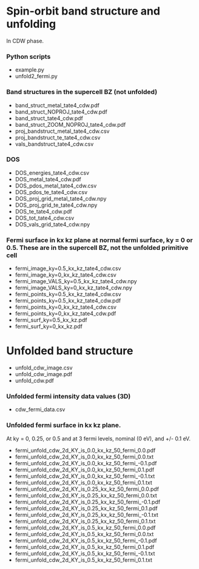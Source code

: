 # Spin-orbit band structure and unfolding

In CDW phase.

### Python scripts

- example.py
- unfold2_fermi.py


### Band structures in the supercell BZ (not unfolded)

- band_struct_metal_tate4_cdw.pdf
- band_struct_NOPROJ_tate4_cdw.pdf
- band_struct_tate4_cdw.pdf
- band_struct_ZOOM_NOPROJ_tate4_cdw.pdf
- proj_bandstruct_metal_tate4_cdw.csv
- proj_bandstruct_te_tate4_cdw.csv
- vals_bandstruct_tate4_cdw.csv

### DOS

- DOS_energies_tate4_cdw.csv
- DOS_metal_tate4_cdw.pdf
- DOS_pdos_metal_tate4_cdw.csv
- DOS_pdos_te_tate4_cdw.csv
- DOS_proj_grid_metal_tate4_cdw.npy
- DOS_proj_grid_te_tate4_cdw.npy
- DOS_te_tate4_cdw.pdf
- DOS_tot_tate4_cdw.csv
- DOS_vals_grid_tate4_cdw.npy

### Fermi surface in kx kz plane at normal fermi surface, ky = 0 or 0.5. These are in the supercell BZ, not the unfolded primitive cell

- fermi_image_ky=0.5_kx_kz_tate4_cdw.csv
- fermi_image_ky=0_kx_kz_tate4_cdw.csv
- fermi_image_VALS_ky=0.5_kx_kz_tate4_cdw.npy
- fermi_image_VALS_ky=0_kx_kz_tate4_cdw.npy
- fermi_points_ky=0.5_kx_kz_tate4_cdw.csv
- fermi_points_ky=0.5_kx_kz_tate4_cdw.pdf
- fermi_points_ky=0_kx_kz_tate4_cdw.csv
- fermi_points_ky=0_kx_kz_tate4_cdw.pdf
- fermi_surf_ky=0.5_kx_kz.pdf
- fermi_surf_ky=0_kx_kz.pdf 


# Unfolded band structure

- unfold_cdw_image.csv
- unfold_cdw_image.pdf
- unfold_cdw.pdf

### Unfolded fermi intensity data values (3D)

- cdw_fermi_data.csv


### Unfolded fermi surface in kx kz plane.  

At ky = 0, 0.25, or 0.5
and at 3 fermi levels, nominal (0 eV), and +/- 0.1 eV.


- fermi_unfold_cdw_2d_KY_is_0.0_kx_kz_50_fermi_0.0.pdf
- fermi_unfold_cdw_2d_KY_is_0.0_kx_kz_50_fermi_0.0.txt
- fermi_unfold_cdw_2d_KY_is_0.0_kx_kz_50_fermi_-0.1.pdf
- fermi_unfold_cdw_2d_KY_is_0.0_kx_kz_50_fermi_0.1.pdf
- fermi_unfold_cdw_2d_KY_is_0.0_kx_kz_50_fermi_-0.1.txt
- fermi_unfold_cdw_2d_KY_is_0.0_kx_kz_50_fermi_0.1.txt
- fermi_unfold_cdw_2d_KY_is_0.25_kx_kz_50_fermi_0.0.pdf
- fermi_unfold_cdw_2d_KY_is_0.25_kx_kz_50_fermi_0.0.txt
- fermi_unfold_cdw_2d_KY_is_0.25_kx_kz_50_fermi_-0.1.pdf
- fermi_unfold_cdw_2d_KY_is_0.25_kx_kz_50_fermi_0.1.pdf
- fermi_unfold_cdw_2d_KY_is_0.25_kx_kz_50_fermi_-0.1.txt
- fermi_unfold_cdw_2d_KY_is_0.25_kx_kz_50_fermi_0.1.txt
- fermi_unfold_cdw_2d_KY_is_0.5_kx_kz_50_fermi_0.0.pdf
- fermi_unfold_cdw_2d_KY_is_0.5_kx_kz_50_fermi_0.0.txt
- fermi_unfold_cdw_2d_KY_is_0.5_kx_kz_50_fermi_-0.1.pdf
- fermi_unfold_cdw_2d_KY_is_0.5_kx_kz_50_fermi_0.1.pdf
- fermi_unfold_cdw_2d_KY_is_0.5_kx_kz_50_fermi_-0.1.txt
- fermi_unfold_cdw_2d_KY_is_0.5_kx_kz_50_fermi_0.1.txt
